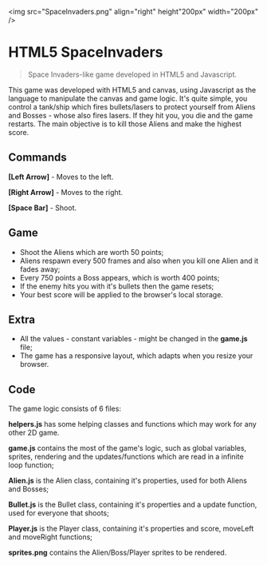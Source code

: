 <img src="SpaceInvaders.png" align="right" height"200px" width="200px" />
# HTML5 SpaceInvaders
>Space Invaders-like game developed in HTML5 and Javascript.

This game was developed with HTML5 and canvas, using Javascript as the language to manipulate the canvas and game logic.
It's quite simple, you control a tank/ship which fires bullets/lasers to protect yourself from Aliens and Bosses - whose also fires lasers. If they hit you, you die and the game restarts. The main objective is to kill those Aliens and make the highest score.

## Commands
**[Left Arrow]** - Moves to the left.

**[Right Arrow]** - Moves to the right.

**[Space Bar]** - Shoot.

## Game
- Shoot the Aliens which are worth 50 points; 
- Aliens respawn every 500 frames and also when you kill one Alien and it fades away;
- Every 750 points a Boss appears, which is worth 400 points;
- If the enemy hits you with it's bullets then the game resets;
- Your best score will be applied to the browser's local storage.

## Extra
- All the values - constant variables - might be changed in the **game.js** file;
- The game has a responsive layout, which adapts when you resize your browser.

## Code
The game logic consists of 6 files:

**helpers.js** has some helping classes and functions which may work for any other 2D game.

**game.js** contains the most of the game's logic, such as global variables, sprites, rendering and the updates/functions which are read in a infinite loop function;

**Alien.js** is the Alien class, containing it's properties, used for both Aliens and Bosses;

**Bullet.js** is the Bullet class, containing it's properties and a update function, used for everyone that shoots;

**Player.js** is the Player class, containing it's properties and score, moveLeft and moveRight functions;

**sprites.png** contains the Alien/Boss/Player sprites to be rendered.

